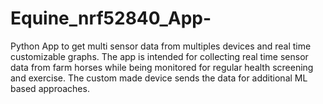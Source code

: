 # Equine_nrf52840_App-
Python App to get multi sensor data from multiples devices and real time customizable graphs. The app is intended for collecting real time sensor data from farm horses while being monitored for regular health screening and exercise. The custom made device sends the data for additional ML based approaches.
